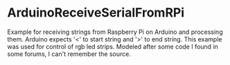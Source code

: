# ArduinoReceiveSerialFromRPi
Example for receiving strings from Raspberry Pi on Arduino and processing them. Arduino expects '&lt;' to start string and '>' to end string. This example was used for control of rgb led strips. Modeled after some code I found in some forums, I can't remember the source. 
